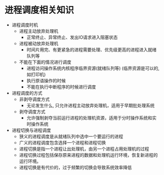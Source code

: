 # 进程调度相关知识

* 进程调度时机
  * 进程主动放弃处理机
    * 正常终止、异常终止、发出IO请求进入阻塞状态
  * 进程被动放弃处理机
    * 时间片用完、有更紧急的进程需要处理、优先级更高的进程进入就绪队列等
  * 不能在下面的情况进行调度
    * 进程访问操作系统内核程序临界资源(就绪队列等) (临界资源是可以的,如打印机)
    * 执行原语操作的时候
    * 不能在执行中断程序的时候进行调度
* 进程调度的方式
  * 非剥夺调度方式
    * 无论发生什么, 只允许进程主动放弃处理机，适用于早期批处理系统
  * 剥夺调度方式
    * 允许强制剥夺当前运行进程的处理机资源，适用于分时操作系统和实时操作系统
* 进程切换与进程调度
  * 狭义的进程调度是从就绪队列中选中一个要运行的进程
  * 广义的进程调度包含选择一个进程和进程切换
  * 进程切换是指一个进程让出处理机，由另一个进程占用处理机的过程
  * 进程切换过程包括保存原来进程的数据和处理机运行环境，恢复新进程的运行环境。
  * 进程切换是有代价的，过于频繁的切换会导致系统效率降低
